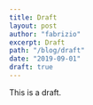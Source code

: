 ```yaml
---
title: Draft
layout: post
author: "fabrizio"
excerpt: Draft
path: "/blog/draft"
date: "2019-09-01"
draft: true
---
```


This is a draft.
